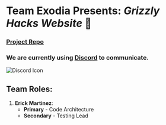 # **Team Exodia** Presents: *Grizzly Hacks Website* :bear:

### [**Project Repo**](https://github.com/soft-eng-practicum/grizzly-hacks-ws)

### We are currently using [**Discord**](https://tinyurl.com/v42ww54) to communicate. 
![Discord Icon](https://img.icons8.com/plasticine/2x/discord-logo.png)

## **Team Roles**:

1. **Erick Martinez**:
    * **Primary** - Code Architecture 
    * **Secondary** - Testing Lead
